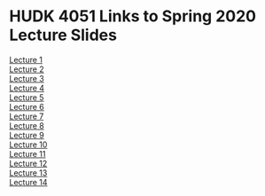 # HUDK 4051 Links to Spring 2020 Lecture Slides

[Lecture 1](https://github.com/la-process-and-theory/lecture-slides/blob/master/HUDK4051-L1-Introduction.pdf)  
[Lecture 2](https://github.com/la-process-and-theory/lecture-slides/blob/master/HUDK4051-L2-SQL.pdf)  
[Lecture 3](https://github.com/la-process-and-theory/lecture-slides/blob/master/HUDK4051-L3-matching-recommender.pdf)  
[Lecture 4]()  
[Lecture 5](https://github.com/la-process-and-theory/lecture-slides/blob/master/HUDK4051-L5-SNA.pdf)  
[Lecture 6](https://github.com/la-process-and-theory/lecture-slides/blob/master/HUDK4051-L6-prediction.pdf)  
[Lecture 7]()  
[Lecture 8]()  
[Lecture 9]()  
[Lecture 10]()  
[Lecture 11]()  
[Lecture 12]()  
[Lecture 13]()  
[Lecture 14]()
